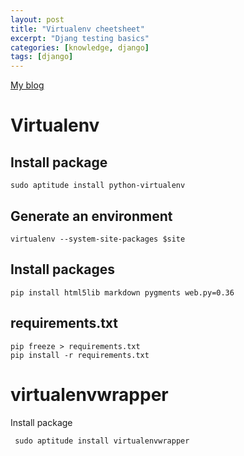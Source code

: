 ```yaml
---
layout: post
title: "Virtualenv cheetsheet"
excerpt: "Djang testing basics"
categories: [knowledge, django]
tags: [django]
---
```


[My blog](/blog/django/virtualenv.html)

Virtualenv
==============
Install package
----------------
    sudo aptitude install python-virtualenv  

Generate an environment
--------------------------
    virtualenv --system-site-packages $site

Install packages
------------------
    pip install html5lib markdown pygments web.py=0.36

## requirements.txt

    pip freeze > requirements.txt
    pip install -r requirements.txt

virtualenvwrapper
========================
Install package

     sudo aptitude install virtualenvwrapper

